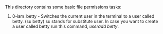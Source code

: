 This directory contains some basic file permissions tasks:

1. 0-iam_betty - Switches the current user in the terminal to a user called betty. (su betty) su stands for substitute user. In case you want to create a user called betty run this command, *useradd betty*.